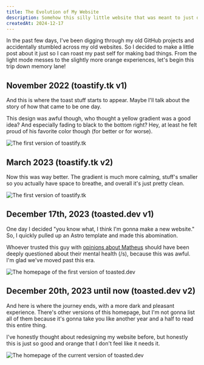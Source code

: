```yaml
---
title: The Evolution of My Website
description: Somehow this silly little website that was meant to just describe who I am has gone through a lot.
createdAt: 2024-12-17
---
```


In the past few days, I've been digging through my old GitHub projects and accidentally stumbled across my old websites. So I decided to make a little post about it just so I can roast my past self for making bad things. From the light mode messes to the slightly more orange experiences, let's begin this trip down memory lane!

## November 2022 (toastify.tk v1)

And this is where the toast stuff starts to appear. Maybe I'll talk about the story of how that came to be one day.

This design was awful though, who thought a yellow gradient was a good idea? And especially fading to black to the bottom right? Hey, at least he felt proud of his favorite color though (for better or for worse).

![The first version of toastify.tk](@assets/website-evolution/toastify.tk-v1.png)

## March 2023 (toastify.tk v2)

Now this was way better. The gradient is much more calming, stuff's smaller so you actually have space to breathe, and overall it's just pretty clean.

![The first version of toastify.tk](@assets/website-evolution/toastify.tk-v2.png)

## December 17th, 2023 (toasted.dev v1)

One day I decided "you know what, I think I'm gonna make a new website." So, I quickly pulled up an Astro template and made this abomination.

Whoever trusted this guy with [opinions about Matheus](/blog/i-cant-block-matheus) should have been deeply questioned about their mental health (/s), because this was awful. I'm glad we've moved past this era.

![The homepage of the first version of toasted.dev](@assets/website-evolution/toasted.dev-v1.png)

## December 20th, 2023 until now (toasted.dev v2)

And here is where the journey ends, with a more dark and pleasant experience. There's other versions of this homepage, but I'm not gonna list all of them because it's gonna take you like another year and a half to read this entire thing.

I've honestly thought about redesigning my website before, but honestly this is just so good and orange that I don't feel like it needs it.

![The homepage of the current version of toasted.dev](@assets/website-evolution/toasted.dev-v2.png)
